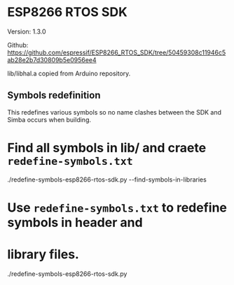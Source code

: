 ESP8266 RTOS SDK
================

Version: 1.3.0

Github: https://github.com/espressif/ESP8266_RTOS_SDK/tree/50459308c11946c5ab28e2b7d30809b5e0956ee4

lib/libhal.a copied from Arduino repository.

Symbols redefinition
--------------------

This redefines various symbols so no name clashes between the SDK and
Simba occurs when building.

   # Find all symbols in lib/ and craete ``redefine-symbols.txt``
   ./redefine-symbols-esp8266-rtos-sdk.py --find-symbols-in-libraries

   # Use ``redefine-symbols.txt`` to redefine symbols in header and
   # library files.
   ./redefine-symbols-esp8266-rtos-sdk.py
